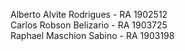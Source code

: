Alberto Alvite Rodrigues - RA 1902512  
Carlos Robson Belizario - RA 1903725  
Raphael Maschion Sabino - RA 1903198  

